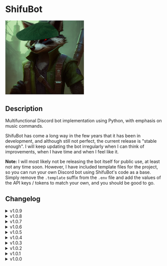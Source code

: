 # ShifuBot

<img src="https://raw.githubusercontent.com/AceHanded/ShifuBot/main/Images/icon.png" alt="shifuboticon" width="250"/>


## Description

Multifunctional Discord bot implementation using Python, with emphasis on music commands.

ShifuBot has come a long way in the few years that it has been in development, and although still not perfect, the current release is "stable enough". I will keep updating the bot irregularly when I can think of improvements, when I have time and when I feel like it.

**Note:** I will most likely not be releasing the bot itself for public use, at least not any time soon. However, I have included template files for the project, so you can run your own Discord bot using ShifuBot's code as a base. Simply remove the `.template` suffix from the `.env` file and add the values of the API keys / tokens to match your own, and you should be good to go.


## Changelog

<details>
  <summary>v1.0.9</summary>
    
    - Added voice commands.
    * Enabled by muting and unmuting the microphone, after which, the bot listens to speech for 5 seconds.
    * Supports English and Finnish.
    * Current commands are `play | toista`, `skip | seuraava`, `pause | pysäytä` and `disconnect | painu vittuun`.

    - Re-added the `settings` command, which allows toggling of speech recognition, as well as its language.

    - Modified the `play` command's main embed to dynamically change when the queue changes.

    - Fixed appearance of duplicates in the suggested tracks in the `play` command.
    
    - Cleaned up the `lyrics` command due to changes in the `lyricsgenius` library.
</details>
<details>
    <summary>v1.0.8</summary>
    
    - Fixed an error with the select menu, when a song was not found.

    - Fixed an error with the `lyrics` command, when the lyrics were too long for Discord.

    - Fixed an issue that caused the buttons of the `play` command to not be cleared properly when the bot disconnects.
</details>
<details>
    <summary>v1.0.7</summary>
    
    - Fixed an issue that caused the `insert` parameter of the `play` command to not function.

    - Fixed an issue that caused the current song to start over when a song was added to the queue, when the current one was paused.
</details>
<details>
    <summary>v1.0.6</summary>
    
    - Rewrote everything.
      * More concise, yet performant code.
      * Changed the elapsed duration handling from a counter-based implementation to one using the `time` library.
      * Changed the way the `nightcore` filter works.
      * Fixed remaining concurrency issues.

    - Added a select menu for suggested tracks in the `play` command.

    - Added an `autoplay` command that automatically adds and plays songs in queue.

    - Added parameter `previous` to the `view` command, which makes it possible to view the songs in previous queue.

    - Added parameter `instant` to the `replay` command, which makes it possible to replay the given song instantly.

    - Added parameter `from_` to the `leaderboard` command, which makes it possible to specify the starting position of the leaderboard display.

    - Removed support for custom languages (at least for now).

    - Removed the `settings` and `thought` commands.
</details>
<details>
    <summary>v1.0.5</summary>
    
    - Fixed an issue that caused the `seek` and `filter` commands to work extremely slowly, especially with longer songs.
</details>
<details>
    <summary>v1.0.4</summary>
    
    - Fixed an issue that caused the music-related properties of a guild to be saved to dictionaries, even if an error occurs.
</details>
<details>
    <summary>v1.0.3</summary>
    
    - Fixed cleanup not being initialized properly after a forced disconnect.
      * Also added a message for when the bot is disconnected this way.
</details>
<details>
    <summary>v1.0.2</summary>
    
    - Added support for custom languages.
    
    - Added a `settings.json` file for modifying guild specific settings.
      * Also added a `settings` command for changing the language.

    - Improved the `loop` command's `queue` mode.

    - The `pause` and `loop` buttons of the `play` command now change color based on their state.
</details>
<details>
    <summary>v1.0.1</summary>
    
    - Added a `loop` button to the `play` command's main embed, which cycles between the different loop-modes.

      * Also added information to the main embed about the amount of times a single song has been looped.

    - Added error messages.

      * For the `play` command, when there are no search results found for the given query, as well as for a BrokenPipeError.

      * For the `generate` command, when the OpenAI quota has been exceeded.

    - Added parameter `to` to the `leaderboard` command, and increased default amount of shown users from 5 to 10.

    - Reduced the amount of "message clutter" that the commands `blackjack` and `brawl` produce.

    - The command `skip` now sets the loop-mode to `Disabled`, making it possible to actually skip songs that are being looped.
    
    - The command `play` now correctly removes the buttons from its main embed even after an hour has passed.
</details>
<details>
    <summary>v1.0.0</summary>
    
    - Initial project release.
</details>

